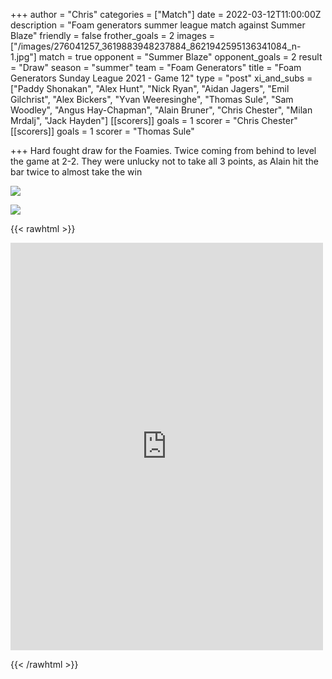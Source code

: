 +++
author = "Chris"
categories = ["Match"]
date = 2022-03-12T11:00:00Z
description = "Foam generators summer league match against Summer Blaze"
friendly = false
frother_goals = 2
images = ["/images/276041257_3619883948237884_8621942595136341084_n-1.jpg"]
match = true
opponent = "Summer Blaze"
opponent_goals = 2
result = "Draw"
season = "summer"
team = "Foam Generators"
title = "Foam Generators Sunday League 2021 - Game 12"
type = "post"
xi_and_subs = ["Paddy Shonakan", "Alex Hunt", "Nick Ryan", "Aidan Jagers", "Emil Gilchrist", "Alex Bickers", "Yvan Weeresinghe", "Thomas Sule", "Sam Woodley", "Angus Hay-Chapman", "Alain Bruner", "Chris Chester", "Milan Mrdalj", "Jack Hayden"]
[[scorers]]
goals = 1
scorer = "Chris Chester"
[[scorers]]
goals = 1
scorer = "Thomas Sule"

+++
Hard fought draw for the Foamies. Twice coming from behind to level the game at 2-2. They were unlucky not to take all 3 points, as Alain hit the bar twice to almost take the win

![](/images/276119287_3619883734904572_4208441923048104981_n.jpg)

![](/images/276092013_3619884084904537_4592709968592627242_n.jpg)

{{< rawhtml >}} <div class="row"> <iframe src="https://www.facebook.com/plugins/post.php?href=https%3A%2F%2Fwww.facebook.com%2FNZSundayFootball%2Fposts%2F3619884394904506&show_text=true&width=500" width="500" height="652" style="border:none;overflow:hidden" scrolling="no" frameborder="0" allowfullscreen="true" allow="autoplay; clipboard-write; encrypted-media; picture-in-picture; web-share"></iframe></div>

{{< /rawhtml >}}